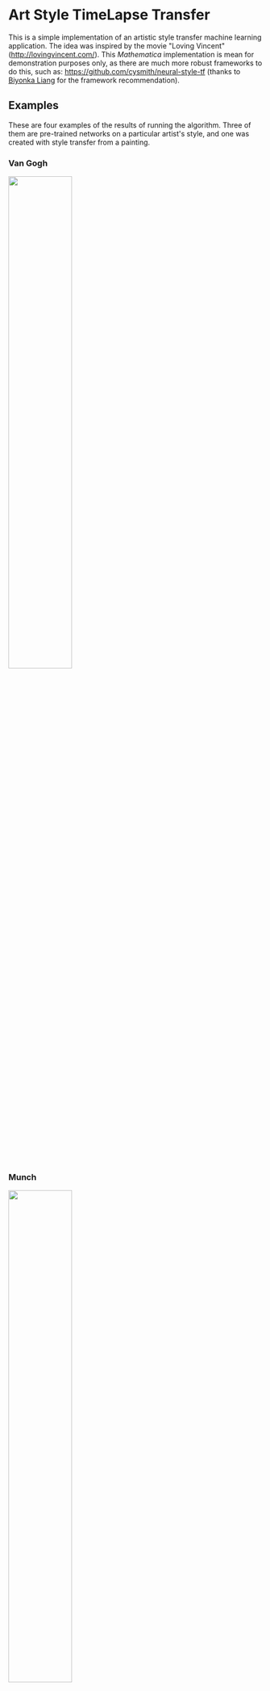 # Art Style TimeLapse Transfer

This is a simple implementation of an artistic style transfer machine learning application. The idea was inspired by the movie "Loving Vincent" (http://lovingvincent.com/).
This _Mathematica_ implementation is mean for demonstration purposes only, as there are much more robust frameworks to do this, such as: https://github.com/cysmith/neural-style-tf (thanks to <a href="https://github.com/biyonka">Biyonka Liang</a> for the framework recommendation).

## Examples

These are four examples of the results of running the algorithm. Three of them are pre-trained networks on a particular artist's style, and one was created with style transfer from a painting.

### Van Gogh

 <img src="./Output/PreTrained/Style2/VanGogh.gif" width="50%">

### Munch

 <img src="./Output/Seeded/Style1/Munch.gif" width="50%">

### Cezanne

 <img src="./Output/PreTrained/Style3/Cezanne.gif" width="50%">

### Monet

 <img src="./Output/PreTrained/Style1/Monet.gif" width="50%">


## Author

<a href="https://chipdelmal.github.io/">Héctor M. Sánchez C.</a><br>
